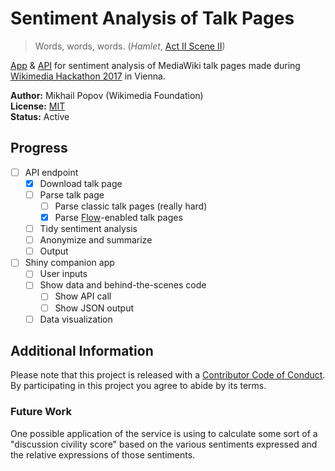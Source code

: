# Sentiment Analysis of Talk Pages

> Words, words, words. (_Hamlet_, [Act II Scene II](https://en.wikisource.org/wiki/The_Tragedy_of_Hamlet,_Prince_of_Denmark/Act_2#Scene_2._A_room_in_the_castle.))

[App](app/) &amp; [API](api/) for sentiment analysis of MediaWiki talk pages made during [Wikimedia Hackathon 2017](https://www.mediawiki.org/wiki/Wikimedia_Hackathon_2017) in Vienna.

__Author:__ Mikhail Popov (Wikimedia Foundation)<br/> 
__License:__ [MIT](http://opensource.org/licenses/MIT)<br/>
__Status:__ Active

## Progress

- [ ] API endpoint
    - [x] Download talk page
    - [ ] Parse talk page
        - [ ] Parse classic talk pages (really hard)
        - [x] Parse [Flow](https://www.mediawiki.org/wiki/Extension:Flow)-enabled talk pages
    - [ ] Tidy sentiment analysis
    - [ ] Anonymize and summarize
    - [ ] Output
- [ ] Shiny companion app
    - [ ] User inputs
    - [ ] Show data and behind-the-scenes code
        - [ ] Show API call
        - [ ] Show JSON output
    - [ ] Data visualization

## Additional Information

Please note that this project is released with a [Contributor Code of Conduct](https://github.com/bearloga/wmf-wmhack17/blob/master/CONDUCT.md). By participating in this project you agree to abide by its terms.

### Future Work

One possible application of the service is using to calculate some sort of a "discussion civility score" based on the various sentiments expressed and the relative expressions of those sentiments.

